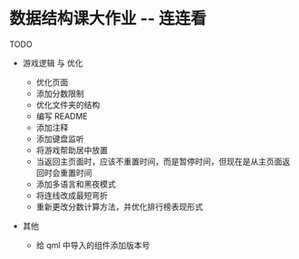 # 数据结构课大作业 -- 连连看

TODO

- 游戏逻辑 与 优化

  - 优化页面
  - 添加分数限制
  - 优化文件夹的结构
  - 编写 README
  - 添加注释
  - 添加键盘监听
  - 将游戏帮助居中放置
  - 当返回主页面时，应该不重置时间，而是暂停时间，但现在是从主页面返回时会重置时间
  - 添加多语言和黑夜模式
  - 将连线改成最短弯折
  - 重新更改分数计算方法，并优化排行榜表现形式
- 其他

  - 给 qml 中导入的组件添加版本号
